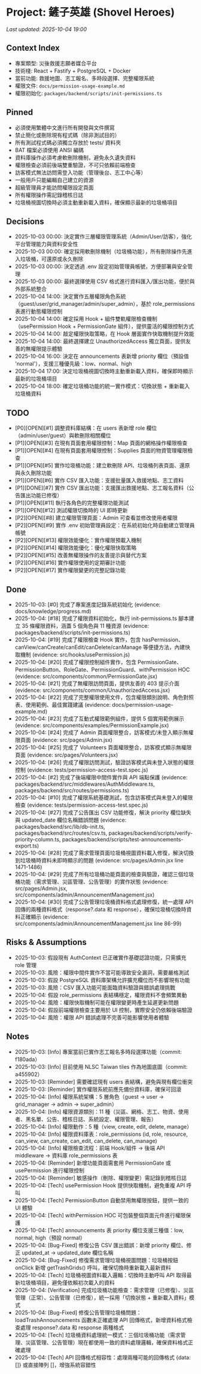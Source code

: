 # Project: 鏟子英雄 (Shovel Heroes)
*Last updated: 2025-10-04 19:00*

## Context Index
- 專案類型: 災後救援志願者媒合平台
- 技術棧: React + Fastify + PostgreSQL + Docker
- 當前功能: 救援地圖、志工報名、多時段選擇、完整權限系統
- 權限文件: `docs/permission-usage-example.md`
- 權限初始化: `packages/backend/scripts/init-permissions.ts`

## Pinned
- 必須使用繁體中文進行所有開發與文件撰寫
- 禁止簡化或刪除現有程式碼（除非測試目的）
- 所有測試程式碼必須獨立存放於 tests/ 資料夾
- BAT 檔案必須使用 ANSI 編碼
- 資料庫操作必須考慮軟刪除機制，避免永久遺失資料
- 權限檢查必須前後端雙重驗證，不可只依賴前端檢查
- 訪客模式無法訪問需登入功能（管理後台、志工中心等）
- 一般用戶只能編輯自己建立的資源
- 超級管理員才能訪問權限設定頁面
- 所有權限操作需記錄稽核日誌
- 垃圾桶視圖切換時必須主動重新載入資料，確保顯示最新的垃圾桶項目

## Decisions
- 2025-10-03 00:00: 決定實作三層權限管理系統（Admin/User/訪客），強化平台管理能力與資料安全性
- 2025-10-03 00:00: 確定採用軟刪除機制（垃圾桶功能），所有刪除操作先進入垃圾桶，可還原或永久刪除
- 2025-10-03 00:00: 決定透過 .env 設定初始管理員帳號，方便部署與安全管理
- 2025-10-03 00:00: 最終選擇使用 CSV 格式進行資料匯入/匯出功能，便於與外部系統整合
- 2025-10-04 14:00: 決定實作五層權限角色系統（guest/user/grid_manager/admin/super_admin），基於 role_permissions 表進行動態權限控制
- 2025-10-04 14:00: 確定採用 Hook + 組件雙軌權限檢查機制（usePermission Hook + PermissionGate 組件），提供靈活的權限控制方式
- 2025-10-04 14:00: 敲定權限快取策略，在 Hook 層面實作快取機制提升效能
- 2025-10-04 14:00: 最終選擇建立 UnauthorizedAccess 獨立頁面，提供友善的無權限提示體驗
- 2025-10-04 16:00: 決定在 announcements 表新增 priority 欄位（預設值 'normal'），支援三種優先級：low、normal、high
- 2025-10-04 17:00: 決定垃圾桶視圖切換時主動重新載入資料，確保即時顯示最新的垃圾桶項目
- 2025-10-04 18:00: 確定垃圾桶功能的統一實作模式：切換狀態 + 重新載入垃圾桶資料

## TODO
- [P0][OPEN][#1] 調整資料庫結構：在 users 表新增 role 欄位（admin/user/guest）與軟刪除相關欄位
- [P1][OPEN][#3] 在現有頁面套用權限控制：Map 頁面的網格操作權限檢查
- [P1][OPEN][#4] 在現有頁面套用權限控制：Supplies 頁面的物資管理權限檢查
- [P1][OPEN][#5] 實作垃圾桶功能：建立軟刪除 API、垃圾桶列表頁面、還原與永久刪除功能
- [P1][OPEN][#6] 實作 CSV 匯入功能：支援批量匯入救援地點、志工資料
- [P1][DONE][#7] 實作 CSV 匯出功能：支援匯出救援地點、志工報名資料（公告匯出功能已修復）
- [P1][OPEN][#11] 執行各角色的完整權限功能測試
- [P1][OPEN][#12] 測試權限切換時的 UI 即時更新
- [P2][OPEN][#8] 建立權限管理頁面：Admin 可查看並修改使用者權限
- [P2][OPEN][#9] 實作 .env 初始管理員設定：在系統初始化時自動建立管理員帳號
- [P2][OPEN][#13] 權限效能優化：實作權限預載入機制
- [P2][OPEN][#14] 權限效能優化：優化權限快取策略
- [P2][OPEN][#15] 改善無權限操作的友善提示與替代方案
- [P2][OPEN][#16] 實作權限使用的定期審計功能
- [P2][OPEN][#17] 實作權限變更的完整記錄功能

## Done
- 2025-10-03: [#0] 完成了專案進度記錄系統初始化 (evidence: docs/knowledge/progress.md)
- 2025-10-04: [#18] 完成了權限資料初始化，執行 init-permissions.ts 腳本建立 35 條權限資料，涵蓋 5 個角色與 11 種資源 (evidence: packages/backend/scripts/init-permissions.ts)
- 2025-10-04: [#19] 完成了權限檢查 Hook 實作，包含 hasPermission、canView/canCreate/canEdit/canDelete/canManage 等便捷方法，內建快取機制 (evidence: src/hooks/usePermission.js)
- 2025-10-04: [#20] 完成了權限控制組件實作，包含 PermissionGate、PermissionButton、RoleGate、PermissionGuard、withPermission HOC (evidence: src/components/common/PermissionGate.jsx)
- 2025-10-04: [#21] 完成了無權限訪問頁面，提供友善的 403 提示介面 (evidence: src/components/common/UnauthorizedAccess.jsx)
- 2025-10-04: [#22] 完成了完整權限使用文件，包含權限類別說明、角色對照表、使用範例、最佳實踐建議 (evidence: docs/permission-usage-example.md)
- 2025-10-04: [#23] 完成了互動式權限範例組件，提供 5 個實用範例展示 (evidence: src/components/examples/PermissionExample.jsx)
- 2025-10-04: [#24] 完成了 Admin 頁面權限整合，訪客模式/未登入顯示無權限頁面 (evidence: src/pages/Admin.jsx)
- 2025-10-04: [#25] 完成了 Volunteers 頁面權限整合，訪客模式顯示無權限頁面 (evidence: src/pages/Volunteers.jsx)
- 2025-10-04: [#26] 完成了權限訪問測試，驗證訪客模式與未登入狀態的權限控制 (evidence: tests/permission-access-test.spec.js)
- 2025-10-04: [#2] 完成了後端權限中間件實作與 API 端點保護 (evidence: packages/backend/src/middlewares/AuthMiddleware.ts, packages/backend/src/routes/permissions.ts)
- 2025-10-04: [#10] 完成了權限系統基礎測試，包含訪客模式與未登入的權限檢查 (evidence: tests/permission-access-test.spec.js)
- 2025-10-04: [#27] 完成了公告匯出 CSV 功能修復，解決 priority 欄位缺失與 updated_date 欄位名稱錯誤問題 (evidence: packages/backend/src/lib/db-init.ts, packages/backend/src/routes/csv.ts, packages/backend/scripts/verify-priority-column.ts, packages/backend/scripts/test-announcements-export.ts)
- 2025-10-04: [#28] 完成了需求管理頁面垃圾桶視圖資料載入修復，解決切換到垃圾桶時資料未即時顯示的問題 (evidence: src/pages/Admin.jsx line 1471-1486)
- 2025-10-04: [#29] 完成了所有垃圾桶功能頁面的檢查與驗證，確認三個垃圾桶功能（需求管理、災區管理、公告管理）的實作狀態 (evidence: src/pages/Admin.jsx, src/components/admin/AnnouncementManagement.jsx)
- 2025-10-04: [#30] 完成了公告管理垃圾桶資料格式處理修復，統一處理 API 回傳的兩種資料格式（response?.data 和 response），確保垃圾桶切換時資料正確顯示 (evidence: src/components/admin/AnnouncementManagement.jsx line 86-99)

## Risks & Assumptions
- 2025-10-03: 假設現有 AuthContext 已正確實作基礎認證功能，只需擴充 role 管理
- 2025-10-03: 風險：權限中間件實作不當可能導致安全漏洞，需要嚴格測試
- 2025-10-03: 假設 PostgreSQL 資料庫架構允許擴充欄位而不影響現有功能
- 2025-10-03: 風險：CSV 匯入功能可能面臨資料驗證與錯誤處理挑戰
- 2025-10-04: 假設 role_permissions 表結構穩定，權限資料不會頻繁異動
- 2025-10-04: 風險：權限快取機制可能在權限變更時產生延遲更新問題
- 2025-10-04: 假設前端權限檢查主要用於 UI 控制，實際安全仍依賴後端驗證
- 2025-10-04: 風險：權限 API 錯誤處理不完善可能影響使用者體驗

## Notes
- 2025-10-03: [Info] 專案當前已實作志工報名多時段選擇功能（commit: f180ada）
- 2025-10-03: [Info] 目前使用 NLSC Taiwan tiles 作為地圖底圖（commit: a455902）
- 2025-10-03: [Reminder] 需要確認現有 users 表結構，避免與現有欄位衝突
- 2025-10-03: [Reminder] 實作權限系統前應先備份資料庫，確保可回滾
- 2025-10-04: [Info] 權限系統架構：5 層角色（guest → user → grid_manager → admin → super_admin）
- 2025-10-04: [Info] 權限資源類別：11 種（災區、網格、志工、物資、使用者、黑名單、公告、稽核日誌、系統設定、權限管理、報告）
- 2025-10-04: [Info] 權限動作：5 種（view, create, edit, delete, manage）
- 2025-10-04: [Info] 權限資料庫表：role_permissions (id, role, resource, can_view, can_create, can_edit, can_delete, can_manage)
- 2025-10-04: [Info] 權限檢查流程：前端 Hook/組件 → 後端 API middleware → 資料庫 role_permissions 表
- 2025-10-04: [Reminder] 新增功能頁面需套用 PermissionGate 或 usePermission 進行權限控制
- 2025-10-04: [Reminder] 敏感操作（刪除、權限變更）需記錄到稽核日誌
- 2025-10-04: [Tech] usePermission Hook 提供快取機制，避免重複 API 呼叫
- 2025-10-04: [Tech] PermissionButton 自動禁用無權限按鈕，提供一致的 UI 體驗
- 2025-10-04: [Tech] withPermission HOC 可包裝整個頁面元件進行權限保護
- 2025-10-04: [Tech] announcements 表 priority 欄位支援三種值：low, normal, high（預設 normal）
- 2025-10-04: [Bug-Fixed] 修復公告 CSV 匯出錯誤：新增 priority 欄位、修正 updated_at → updated_date 欄位名稱
- 2025-10-04: [Bug-Fixed] 修復需求管理垃圾桶視圖問題：垃圾桶按鈕 onClick 新增 getTrashGrids() 呼叫，確保切換時重新載入最新資料
- 2025-10-04: [Tech] 垃圾桶視圖資料載入邏輯：切換時主動呼叫 API 取得最新垃圾桶項目，避免僅依賴初次載入的資料
- 2025-10-04: [Verification] 完成垃圾桶功能檢查：需求管理（已修復）、災區管理（正常）、公告管理（已修復），統一採用「切換狀態 + 重新載入資料」模式
- 2025-10-04: [Bug-Fixed] 修復公告管理垃圾桶問題：loadTrashAnnouncements 函數未正確處理 API 回傳格式，新增資料格式檢查處理 response?.data 和 response 兩種格式
- 2025-10-04: [Tech] 垃圾桶資料處理統一模式：三個垃圾桶功能（需求管理、災區管理、公告管理）現在都使用一致的資料處理邏輯，確保資料格式正確處理
- 2025-10-04: [Tech] API 回傳格式相容性：處理兩種可能的回傳格式 {data: []} 或直接陣列 []，增強系統容錯性
